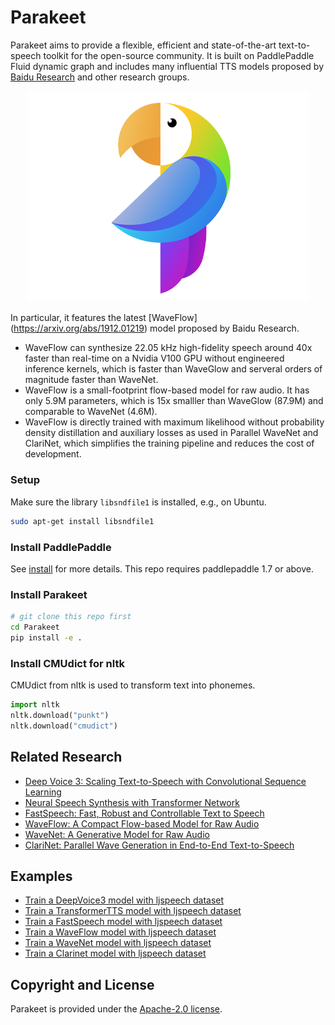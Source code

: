 # Parakeet

Parakeet aims to provide a flexible, efficient and state-of-the-art text-to-speech toolkit for the open-source community. It is built on PaddlePaddle Fluid dynamic graph and includes many influential TTS models proposed by [Baidu Research](http://research.baidu.com) and other research groups.  

<div align="center">
  <img src="images/logo.png" width=450 /> <br>
</div>

In particular, it features the latest [WaveFlow] (https://arxiv.org/abs/1912.01219) model proposed by Baidu Research.
- WaveFlow can synthesize 22.05 kHz high-fidelity speech around 40x faster than real-time on a Nvidia V100 GPU without engineered inference kernels, which is faster than WaveGlow and serveral orders of magnitude faster than WaveNet.
- WaveFlow is a small-footprint flow-based model for raw audio. It has only 5.9M parameters, which is 15x smalller than WaveGlow (87.9M) and comparable to WaveNet (4.6M).
- WaveFlow is directly trained with maximum likelihood without probability density distillation and auxiliary losses as used in Parallel WaveNet and ClariNet, which simplifies the training pipeline and reduces the cost of development.

### Setup

Make sure the library `libsndfile1` is installed, e.g., on Ubuntu.

```bash
sudo apt-get install libsndfile1
```

### Install PaddlePaddle

See [install](https://www.paddlepaddle.org.cn/install/quick) for more details. This repo requires paddlepaddle 1.7 or above.

### Install Parakeet

```bash
# git clone this repo first
cd Parakeet
pip install -e .
```

### Install CMUdict for nltk

CMUdict from nltk is used to transform text into phonemes.
```python
import nltk
nltk.download("punkt")
nltk.download("cmudict")
```


## Related Research

- [Deep Voice 3: Scaling Text-to-Speech with Convolutional Sequence Learning](https://arxiv.org/abs/1710.07654)
- [Neural Speech Synthesis with Transformer Network](https://arxiv.org/abs/1809.08895)
- [FastSpeech: Fast, Robust and Controllable Text to Speech](https://arxiv.org/abs/1905.09263)
- [WaveFlow: A Compact Flow-based Model for Raw Audio](https://arxiv.org/abs/1912.01219)
- [WaveNet: A Generative Model for Raw Audio](https://arxiv.org/abs/1609.03499)
- [ClariNet: Parallel Wave Generation in End-to-End Text-to-Speech](https://arxiv.org/abs/1807.07281)

## Examples

- [Train a DeepVoice3 model with ljspeech dataset](./examples/deepvoice3)
- [Train a TransformerTTS  model with ljspeech dataset](./examples/transformer_tts)
- [Train a FastSpeech model with ljspeech dataset](./examples/fastspeech)
- [Train a WaveFlow model with ljspeech dataset](./examples/waveflow)
- [Train a WaveNet model with ljspeech dataset](./examples/wavenet)
- [Train a Clarinet model with ljspeech dataset](./examples/clarinet)

## Copyright and License

Parakeet is provided under the [Apache-2.0 license](LICENSE).

